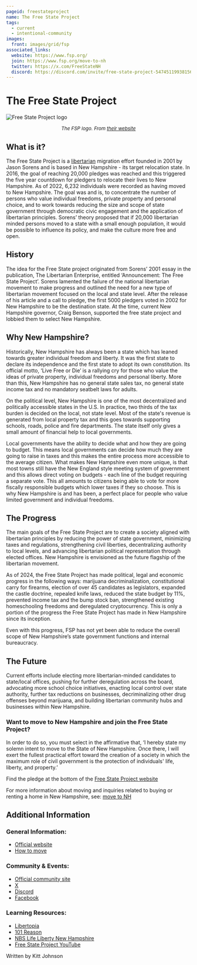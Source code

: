 ```yaml
---
pageid: freestateproject
name: The Free State Project
tags:
  - current
  - intentional-community
images:
  front: images/grid/fsp
associated_links:
  website: https://www.fsp.org/
  join: https://www.fsp.org/move-to-nh
  twitter: https://x.com/FreeStateNH
  discord: https://discord.com/invite/free-state-project-547451199381569538
---
```


# The Free State Project

![Free State Project logo](/images/articles/fsp/fspfront.png)
*<center><font size="2">The FSP logo. From [their website](https://www.fsp.org/)</font></center>*

## What is it?

The Free State Project is a [libertarian](/projects/glossary#libertarianism) migration effort founded in 2001 by Jason Sorens and is based in New Hampshire - its target relocation state. In 2016, the goal of reaching 20,000 pledges was reached and this triggered the five year countdown for pledgers to relocate their lives to New Hampshire. As of 2022, 6,232 individuals were recorded as having moved to New Hampshire. The goal was and is, to concentrate the number of persons who value individual freedoms, private property and personal choice, and to work towards reducing the size and scope of state government through democratic civic engagement and the application of libertarian principles. Sorens’ theory proposed that if 20,000 libertarian minded persons moved to a state with a small enough population, it would be possible to influence its policy, and make the culture more free and open.

## History

The idea for the Free State project originated from Sorens’ 2001 essay in the publication, The Libertarian Enterprise, entitled ‘Announcement: The Free State Project’. Sorens lamented the failure of the national libertarian movement to make progress and outlined the need for a new type of libertarian movement focused on the local and state level. After the release of his article and a call to pledge, the first 5000 pledgers voted in 2002 for New Hampshire to be the destination state. At the time, current New Hampshire governor, Craig Benson, supported the free state project and lobbied them to select New Hampshire.

## Why New Hampshire?

Historically, New Hampshire has always been a state which has leaned towards greater individual freedom and liberty. It was the first state to declare its independence and the first state to adopt its own constitution. Its official motto, ‘Live Free or Die’ is a rallying cry for those who value the ideas of private property, individual freedoms and personal liberty. More than this, New Hampshire has no general state sales tax, no general state income tax and no mandatory seatbelt laws for adults.

On the political level, New Hampshire is one of the most decentralized and politically accessible states in the U.S. In practice, two thirds of the tax burden is decided on the local, not state level. Most of the state's revenue is generated from local property tax and this goes towards supporting schools, roads, police and fire departments. The state itself only gives a small amount of financial help to local governments.

Local governments have the ability to decide what and how they are going to budget. This means local governments can decide how much they are going to raise in taxes and this makes the entire process more accessible to the average citizen. What makes New Hampshire even more unique, is that most towns still have the New England style meeting system of government and this allows direct voting on budgets - each line of the budget requiring a separate vote. This all amounts to citizens being able to vote for more fiscally responsible budgets which lower taxes if they so choose. This is why New Hampshire is and has been, a perfect place for people who value limited government and individual freedoms.

## The Progress

The main goals of the Free State Project are to create a society aligned with libertarian principles by reducing the power of state government, minimizing taxes and regulations, strengthening civil liberties, decentralizing authority to local levels, and advancing libertarian political representation through elected offices. New Hampshire is envisioned as the future flagship of the libertarian movement.

As of 2024, the Free State Project has made political, legal and economic progress in the following ways: marijuana decriminalization, constitutional carry for firearms, election of over 45 candidates as legislators, expanded the castle doctrine, repealed knife laws, reduced the state budget by 11%, prevented income tax and the bump stock ban, strengthened existing homeschooling freedoms and deregulated cryptocurrency. This is only a portion of the progress the Free State Project has made in New Hampshire since its inception.

Even with this progress, FSP has not yet been able to reduce the overall scope of New Hampshire’s state government functions and internal bureaucracy.

## The Future

Current efforts include electing more libertarian-minded candidates to state/local offices, pushing for further deregulation across the board, advocating more school choice initiatives, enacting local control over state authority, further tax reductions on businesses, decriminalizing other drug offenses beyond marijuana, and building libertarian community hubs and businesses within New Hampshire. 

### Want to move to New Hampshire and join the Free State Project? 

In order to do so, you must select in the affirmative that, ‘I hereby state my solemn intent to move to the State of New Hampshire. Once there, I will exert the fullest practical effort toward the creation of a society in which the maximum role of civil government is the protection of individuals' life, liberty, and property.’

Find the pledge at the bottom of the [Free State Project website](https://www.fsp.org/)

For more information about moving and inquiries related to buying or renting a home in New Hampshire, see: [move to NH](https://www.fsp.org/move-to-nh)

## Additional Information

### General Information:

- [Official website](https://www.fsp.org/)
- [How to move](https://www.fsp.org/move-to-nh)

### Community & Events: 

- [Official community site](https://www.fsp.org/community)
- [X](https://x.com/freestatenh)
- [Discord](https://discord.com/invite/free-state-project-547451199381569538)
- [Facebook](https://www.facebook.com/FreeStateProject.org/)

### Learning Resources:

- [Libertopia](https://www.youtube.com/watch?v=PXSw0nYKiU8)
- [101 Reason](https://www.youtube.com/watch?v=vxCNeK97_C8)
- [NBS Life Liberty New Hampshire](https://www.youtube.com/watch?v=dfTYuqoO2Mg&list=PLGE3I9evF9H8SdlfJsAkDg8ALsM4cG0En)
- [Free State Project YouTube](https://www.youtube.com/@FreeStateProjectNH)

Written by Kitt Johnson